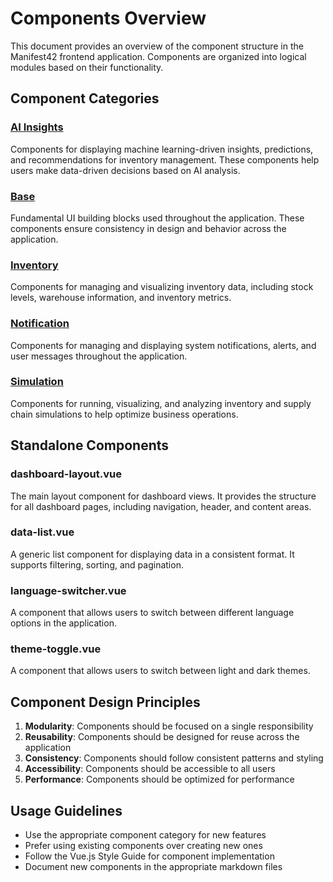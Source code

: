 # Components Overview

This document provides an overview of the component structure in the Manifest42 frontend application. Components are organized into logical modules based on their functionality.

## Component Categories

### [AI Insights](./ai-insights/ai-insights.md)
Components for displaying machine learning-driven insights, predictions, and recommendations for inventory management. These components help users make data-driven decisions based on AI analysis.

### [Base](./base/base.md)
Fundamental UI building blocks used throughout the application. These components ensure consistency in design and behavior across the application.

### [Inventory](./inventory/inventory.md)
Components for managing and visualizing inventory data, including stock levels, warehouse information, and inventory metrics.

### [Notification](./notification/notification.md)
Components for managing and displaying system notifications, alerts, and user messages throughout the application.

### [Simulation](./simulation/simulation.md)
Components for running, visualizing, and analyzing inventory and supply chain simulations to help optimize business operations.

## Standalone Components

### dashboard-layout.vue
The main layout component for dashboard views. It provides the structure for all dashboard pages, including navigation, header, and content areas.

### data-list.vue
A generic list component for displaying data in a consistent format. It supports filtering, sorting, and pagination.

### language-switcher.vue
A component that allows users to switch between different language options in the application.

### theme-toggle.vue
A component that allows users to switch between light and dark themes.

## Component Design Principles

1. **Modularity**: Components should be focused on a single responsibility
2. **Reusability**: Components should be designed for reuse across the application
3. **Consistency**: Components should follow consistent patterns and styling
4. **Accessibility**: Components should be accessible to all users
5. **Performance**: Components should be optimized for performance

## Usage Guidelines

- Use the appropriate component category for new features
- Prefer using existing components over creating new ones
- Follow the Vue.js Style Guide for component implementation
- Document new components in the appropriate markdown files
